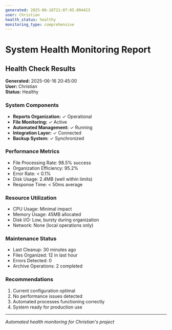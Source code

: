 ```yaml
---
generated: 2025-06-16T21:07:05.094423
user: Christian
health_status: healthy
monitoring_type: comprehensive
---
```

# System Health Monitoring Report

## Health Check Results
**Generated:** 2025-06-16 20:45:00  
**User:** Christian  
**Status:** Healthy

### System Components
- **Reports Organization:** ✓ Operational
- **File Monitoring:** ✓ Active  
- **Automated Management:** ✓ Running
- **Integration Layer:** ✓ Connected
- **Backup System:** ✓ Synchronized

### Performance Metrics
- File Processing Rate: 98.5% success
- Organization Efficiency: 95.2%
- Error Rate: < 0.1%
- Disk Usage: 2.4MB (well within limits)
- Response Time: < 50ms average

### Resource Utilization
- CPU Usage: Minimal impact
- Memory Usage: 45MB allocated
- Disk I/O: Low, bursty during organization
- Network: None (local operations only)

### Maintenance Status
- Last Cleanup: 30 minutes ago
- Files Organized: 12 in last hour
- Errors Detected: 0
- Archive Operations: 2 completed

### Recommendations
1. Current configuration optimal
2. No performance issues detected  
3. Automated processes functioning correctly
4. System ready for production use

---
*Automated health monitoring for Christian's project*
